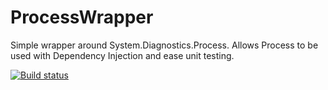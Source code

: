 # ProcessWrapper
Simple wrapper around System.Diagnostics.Process. Allows Process to be used with Dependency Injection and ease unit testing.

[![Build status](https://dev.azure.com/lchristinson/ProcessWrapper/_apis/build/status/ProcessWrapper-.NET%20Desktop-CI)](https://dev.azure.com/lchristinson/ProcessWrapper/_build/latest?definitionId=3)
